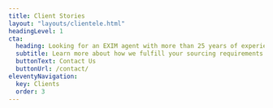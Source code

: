 ```yaml
---
title: Client Stories
layout: "layouts/clientele.html"
headingLevel: 1
cta:
  heading: Looking for an EXIM agent with more than 25 years of experience?
  subtitle: Learn more about how we fulfill your sourcing requirements by leveraging our presence at major gateway ports.
  buttonText: Contact Us
  buttonUrl: /contact/
eleventyNavigation:
  key: Clients
  order: 3
---
```

